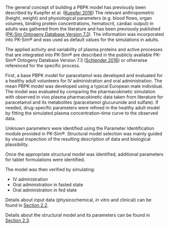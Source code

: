 The general concept of building a PBPK model has previously been described by Kuepfer et al. ([Kuepfer 2016](#main-references)) The relevant anthropometric (height, weight) and physiological parameters (e.g. blood flows, organ volumes, binding protein concentrations, hematocrit, cardiac output) in adults was gathered from the literature and has been previously published ([PK-Sim Ontogeny Database Version 7.3](#main-references)). The information was incorporated into PK-Sim® and was used as default values for the simulations in adults.

The  applied activity and variability of plasma proteins and active processes that are integrated into PK-Sim® are described in the publicly available PK-Sim® Ontogeny Database Version 7.3 ([Schlender 2016](#main-references)) or otherwise referenced for the specific process.

First, a base PBPK model for paracetamol was developed and evaluated for a healthy adult volunteers for IV administration and oral administration. The mean PBPK model was developed using a typical European male individual. The model was evaluated by comparing the pharmacokinetic simulation with observed in vivo plasma pharmacokinetic data taken from literature for paracetamol and its metabolites (paracetamol glucurunide and sulfate).
If needed, drug-specific parameters were refined in the healthy adult model by fitting the simulated plasma concentration–time curve to the observed data.

Unknown parameters were identified using the Parameter Identification module provided in PK-Sim®. Structural model selection was mainly guided by visual inspection of the resulting description of data and biological plausibility.

Once the appropriate structural model was identified, additional parameters for tablet formulations were identified. 

The model was then verified by simulating:

- IV administration  
- Oral administration in fasted state
- Oral administration in fed state

Details about input data (physicochemical, *in vitro* and clinical) can be found in  [Section 2.2](#methods-data).

Details about the structural model and its parameters can be found in  [Section 2.3](#model-parameters-and-assumptions).

